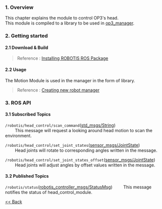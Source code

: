 ### 1. Overview
This chapter explains the module to control OP3's head.  
This module is compiled to a library to be used in [op3_manager](op3_manager.md).  


### 2. Getting started  
#### 2.1 Download & Build
 > Reference : [Installing ROBOTIS ROS Package](OP3_Recovery_of_ROBOTIS_OP3#24_installation_robotis_ros_packages.md)    

#### 2.2 Usage
The Motion Module is used in the manager in the form of library.  
> Reference : [Creating new robot manager]

### 3. ROS API
#### 3.1 Subscribed Topics
`/robotis/head_control/scan_command`([std_msgs/String])  
&emsp;&emsp; This message will request a looking around head motion to scan the environment.  

`/robotis/head_control/set_joint_states`([sensor_msgs/JointState])  
&emsp;&emsp; Head joints will rotate to corresponding angles written in the message.  

`/robotis/head_control/set_joint_states_offset`([sensor_msgs/JointState])  
&emsp;&emsp; Head joints will adjust angles by offset values written in the message.  


#### 3.2 Published Topics
`/robotis/status`([robotis_controller_msgs/StatusMsg])
&emsp;&emsp; This message notifies the status of head_control_module.  


[&lt;&lt; Back]

[std_msgs/String]:(http://docs.ros.org/api/std_msgs/html/msg/String.html)
[sensor_msgs/JointState]:(http://docs.ros.org/api/sensor_msgs/html/msg/JointState.html)
[Creating new robot manager]:https://github.com/ROBOTIS-GIT/ROBOTIS-Documents/wiki/Creating-new-robot-manager
[robotis_controller_msgs/StatusMsg]:https://github.com/ROBOTIS-GIT/ROBOTIS-Documents/wiki/StatusMsg.msg
[&lt;&lt; Back]:[ROBOTIS-OP3-Modules.md]
